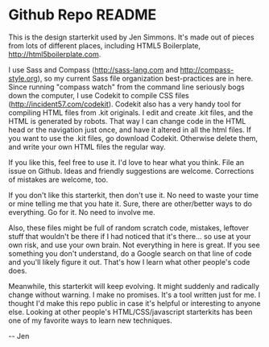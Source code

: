 Github Repo README
======

This is the design starterkit used by Jen Simmons. It's made out of pieces from lots of different places, including HTML5 Boilerplate, http://html5boilerplate.com.

I use Sass and Compass (http://sass-lang.com and http://compass-style.org), so my current Sass file organization best-practices are in here. Since running "compass watch" from the command line seriously bogs down the computer, I use Codekit to compile CSS files (http://incident57.com/codekit). Codekit also has a very handy tool for compiling HTML files from .kit originals. I edit and create .kit files, and the HTML is generated by robots. That way I can change code in the HTML head or the navigation just once, and have it altered in all the html files. If you want to use the .kit files, go download Codekit. Otherwise delete them, and write your own HTML files the regular way.

If you like this, feel free to use it. I'd love to hear what you think. File an issue on Github. Ideas and friendly suggestions are welcome. Corrections of mistakes are welcome, too.

If you don't like this starterkit, then don't use it. No need to waste your time or mine telling me that you hate it. Sure, there are other/better ways to do everything. Go for it. No need to involve me.

Also, these files might be full of random scratch code, mistakes, leftover stuff that wouldn't be there if I had noticed that it's there... so use at your own risk, and use your own brain. Not everything in here is great. If you see something you don't understand, do a Google search on that line of code and you'll likely figure it out. That's how I learn what other people's code does.

Meanwhile, this starterkit will keep evolving. It might suddenly and radically change without warning. I make no promises. It's a tool written just for me. I thought I'd make this repo public in case it's helpful or interesting to anyone else. Looking at other people's HTML/CSS/javascript starterkits has been one of my favorite ways to learn new techniques.

-- Jen 
